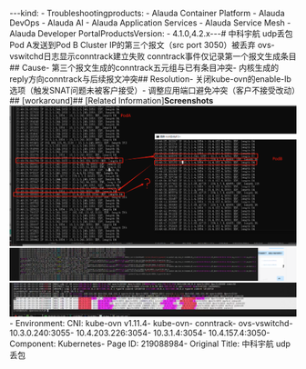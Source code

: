 ---kind:   - Troubleshootingproducts:    - Alauda Container Platform   - Alauda DevOps   - Alauda AI   - Alauda Application Services   - Alauda Service Mesh   - Alauda Developer PortalProductsVersion:   - 4.1.0,4.2.x---<!-- A type of document that involves encountering a fault, diag...it, performing root cause analysis, and providing solutions. --># 中科宇航 udp丢包Pod A发送到Pod B Cluster IP的第三个报文（src port 3050）被丢弃 ovs-vswitchd日志显示conntrack建立失败 conntrack事件仅记录第一个报文生成条目## Cause- 第三个报文生成的conntrack五元组与已有条目冲突- 内核生成的reply方向conntrack与后续报文冲突## Resolution- 关闭kube-ovn的enable-lb选项（触发SNAT问题未被客户接受）- 调整应用端口避免冲突（客户不接受改动）## [workaround]## [Related Information]**Screenshots**![](assets/zhong-ke-yu-hang-udpdiu-bao/image-2024-7-3_9-29-24.png)![](assets/zhong-ke-yu-hang-udpdiu-bao/image-2024-7-3_9-40-44.png)![](assets/zhong-ke-yu-hang-udpdiu-bao/image-2024-7-3_13-55-41.png)- Environment: CNI: kube-ovn v1.11.4- kube-ovn- conntrack- ovs-vswitchd- 10.3.0.240:3055- 10.4.203.226:3054- 10.3.1.4:3054- 10.4.157.4:3050- Component: Kubernetes- Page ID: 219088984- Original Title: 中科宇航 udp丢包